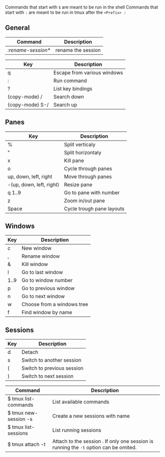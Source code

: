 Commands that start with `$` are meant to be run in the shell
Commands that start with `:` are meant to be run in tmux after the `<Prefix> :`

## General
Command              | Description
---------------------|------------
*:rename-session**   | rename the session


Key                   | Description
----------------------|------------
q                     | Escape from various windows
<Prefix> :            | Run command
<Prefix> ?            | List key bindings
(copy-mode) /         | Search down
(copy-mode) S-/       | Search up

## Panes

Key                               | Description
----------------------------------|------------
<Prefix> %                        | Split verticaly
<Prefix> "                        | Split horizontaly
<Prefix> x                        | Kill pane
<Prefix> o                        | Cycle through panes
<Prefix> up, down, left, right    | Move through panes
<Prefix>-(up, down, left, right)  | Resize pane
<Prefix> q 1..9                   | Go to pane with number
<Prefix> z                        | Zoom in/out pane
<Prefix> Space                    | Cycle trough pane layouts




## Windows

Key           | Description
--------------|------------
<Prefix> c    | New window
<Prefix> ,    | Rename window
<Prefix> &    | Kill window
<Prefix> l    | Go to last window
<Prefix> 1..9 | Go to window number
<Prefix> p    | Go to previous window
<Prefix> n    | Go to next window
<Prefix> w    | Choose from a windows tree
<Prefix> f    | Find window by name



## Sessions

Key           | Description
--------------|------------
<Prefix> d    | Detach
<Prefix> s    | Switch to another session
<Prefix> (    | Switch to previous session
<Prefix> )    | Switch to next session


Command                       | Description
------------------------------|------------
$ tmux list-commands          | List available commands
$ tmux new-session -s <name>  | Create a new sessions with name <name>
$ tmux list-sessions          | List running sessions
$ tmux attach -t <name>       | Attach to the session <name>. If only one session is running the `-t` option can be omited.


